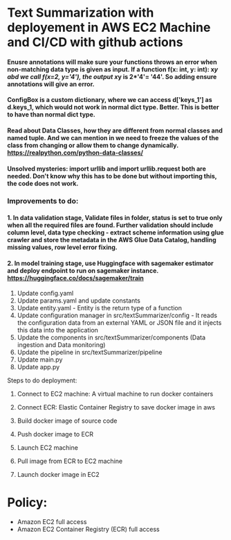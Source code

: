 # Text Summarization with deployement in AWS EC2 Machine and CI/CD with github actions

#### Enusre annotations will make sure your functions throws an error when non-matching data type is given as input. If a function f(x: int, y: int): x*y abd we call f(x=2, y='4'), the output x*y is 2*'4'= '44'. So adding ensure annotations will  give an error.

#### ConfigBox is a custom dictionary, where we can access d['keys_1'] as d.keys_1, which would not work in normal dict type. Better. This is better to have than normal dict type.

#### Read about Data Classes, how they are different from normal classes and named tuple. And we can mention in we need to freeze the values of the class from changing or allow them to change dynamically. https://realpython.com/python-data-classes/

#### Unsolved mysteries: import urllib and import urllib.request both are needed. Don't know why this has to be done but without importing this, the code does not work.


### Improvements to do:
#### 1. In data validation stage, Validate files in folder, status is set to true only when all the required files are found. Further validation should include column level, data type checking - extract scheme information using glue crawler and store the metadata in the AWS Glue Data Catalog, handling missing values, row level error fixing.

#### 2. In model training stage, use Huggingface with sagemaker estimator and deploy endpoint to run on sagemaker instance. https://huggingface.co/docs/sagemaker/train


1. Update config.yaml
2. Update params.yaml and update constants
3. Update entity.yaml - Entity is the return type of a function
4. Update configuration manager in src/textSummarizer/config - It reads the configuration data from an external YAML or JSON file and it injects this data into the application
5. Update the components in src/textSummarizer/components (Data ingestion and Data monitoring)
6. Update the pipeline in src/textSummarizer/pipeline
7. Update main.py
8. Update app.py



Steps to do deployment:
1. Connect to EC2 machine: A virtual machine to run docker containers
2. Connect ECR: Elastic Container Registry to save docker image in aws

3. Build docker image of source code
4. Push docker image to ECR
5. Launch EC2 machine
6. Pull image from ECR to EC2 machine
7. Launch docker image in EC2

# Policy:
- Amazon EC2 full access
- Amazon EC2 Container Registry (ECR) full access

